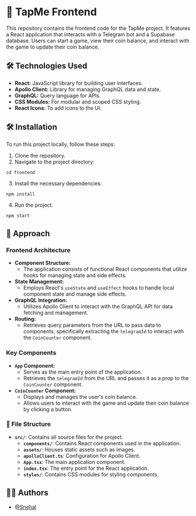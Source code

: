 # 🧩 TapMe Frontend

This repository contains the frontend code for the TapMe project. It features a React application that interacts with a Telegram bot and a Supabase database. Users can start a game, view their coin balance, and interact with the game to update their coin balance.


## 🛠️ Technologies Used

- **React:** JavaScript library for building user interfaces.
- **Apollo Client:** Library for managing GraphQL data and state.
- **GraphQL:** Query language for APIs.
- **CSS Modules:** For modular and scoped CSS styling.
- **React Icons:** To add icons to the UI.

## 🛠️ Installation 

To run this project locally, follow these steps:

1. Clone the repository.
2. Navigate to the project directory:
```
cd frontend
```
3. Install the necessary dependencies:

```
npm install
```

4. Run the project.

```
npm start
```

## 📖 Approach

### Frontend Architecture

- **Component Structure:** 
  - The application consists of functional React components that utilize hooks for managing state and side effects.
- **State Management:** 
  - Employs React's `useState` and `useEffect` hooks to handle local component state and manage side effects.
- **GraphQL Integration:** 
  - Utilizes Apollo Client to interact with the GraphQL API for data fetching and management.
- **Routing:** 
  - Retrieves query parameters from the URL to pass data to components, specifically extracting the `telegramId` to interact with the `CoinCounter` component.

### Key Components

- **`App` Component:**
  - Serves as the main entry point of the application.
  - Retrieves the `telegramId` from the URL and passes it as a prop to the `CoinCounter` component.
- **`CoinCounter` Component:**
  - Displays and manages the user's coin balance.
  - Allows users to interact with the game and update their coin balance by clicking a button.

### 📜 File Structure

- **`src/`**: Contains all source files for the project.
  - **`components/`**: Contains React components used in the application.
  - **`assets/`**: Houses static assets such as images.
  - **`apolloClient.ts`**: Configuration for Apollo Client.
  - **`App.tsx`**: The main application component.
  - **`index.tsx`**: The entry point for the React application.
  - **`styles/`**: Contains CSS modules for styling components.



## 👩‍💻 Authors

- [@Snehal](https://github.com/Snehal-Salvi)




